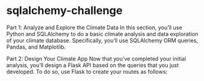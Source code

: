 # sqlalchemy-challenge

Part 1: Analyze and Explore the Climate Data
In this section, you’ll use Python and SQLAlchemy to do a basic climate analysis and data exploration of your climate database. Specifically, you’ll use SQLAlchemy ORM queries, Pandas, and Matplotlib. 

Part 2: Design Your Climate App
Now that you’ve completed your initial analysis, you’ll design a Flask API based on the queries that you just developed. To do so, use Flask to create your routes as follows:

